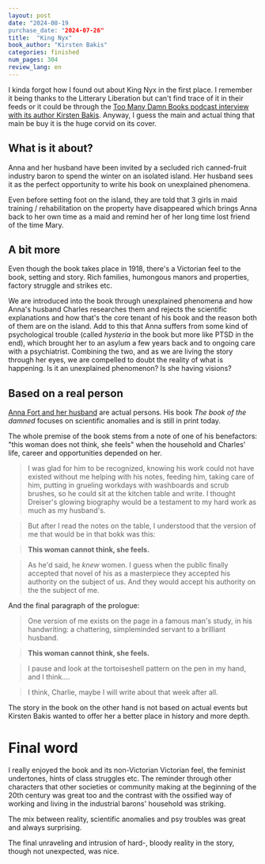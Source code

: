 ```yaml
---
layout: post
date: "2024-08-19
purchase_date: "2024-07-26"
title:  "King Nyx"
book_author: "Kirsten Bakis"
categories: finished
num_pages: 304
review_lang: en
---
```


I kinda forgot how I found out about King Nyx in the first place. I remember it being thanks to the Litterary Liberation but can't find trace of it in their feeds or it could be through the [Too Many Damn Books podcast interview with its author Kirsten Bakis](http://www.somanydamnbooks.com/episodes/episode-217). Anyway, I guess the main and actual thing that main be buy it is the huge corvid on its cover.

## What is it about?

Anna and her husband have been invited by a secluded rich canned-fruit industry baron to spend the winter on an isolated island. Her husband sees it as the perfect opportunity to write his book on unexplained phenomena.

Even before setting foot on the island, they are told that 3 girls in maid training / rehabilitation on the property have disappeared which brings Anna back to her own time as a maid and remind her of her long time lost friend of the time Mary.

## A bit more

Even though the book takes place in 1918, there's a Victorian feel to the book, setting and story. Rich families, humongous manors and properties, factory struggle and strikes etc.

We are introduced into the book through unexplained phenomena and how Anna's husband Charles researches them and rejects the scientific explanations and how that's the core tenant of his book and the reason both of them are on the island. Add to this that Anna suffers from some kind of psychological trouble (called _hysteria_ in the book but more like PTSD in the end), which brought her to an asylum a few years back and to ongoing care with a psychiatrist. Combining the two, and as we are living the story through her eyes, we are compelled to doubt the reality of what is happening. Is it an unexplained phenomenon? Is she having visions? 

## Based on a real person

[Anna Fort and her husband](https://en.wikipedia.org/wiki/Charles_Fort) are actual persons. His book _The book of the damned_ focuses on scientific anomalies and is still in print today.

The whole premise of the book stems from a note of one of his benefactors: "this woman does not think, she feels" when the household and Charles' life, career and opportunities depended on her.

> I was glad for him to be recognized, knowing his work could not have existed without me helping with his notes, feeding him, taking care of him, putting in grueling workdays with washboards and scrub brushes, so he could sit at the kitchen table and write. I thought Dreiser's glowing biography would be a testament to my hard work as much as my husband's.

> But after I read the notes on the table, I understood that the version of me that would be in that bokk was this:

> **This woman cannot think, she feels.**

> As he'd said, he *knew* women. I guess when the public finally accepted that novel of his as a masterpiece they accepted his authority on the subject of us. And they would accept his authority on the the subject of me.

And the final paragraph of the prologue:

> One version of me exists on the page in a famous man's study, in his handwriting: a chattering, simpleminded servant to a brilliant husband.

> **This woman cannot think, she feels.**

> I pause and look at the tortoiseshell pattern on the pen in my hand, and I think....

> I think, Charlie, maybe I will write about that week after all.

The story in the book on the other hand is not based on actual events but Kirsten Bakis wanted to offer her a better place in history and more depth.

# Final word

I really enjoyed the book and its non-Victorian Victorian feel, the feminist undertones, hints of class struggles etc. The reminder through other characters that other societies or community making at the beginning of the 20th century was great too and the contrast with the ossified way of working and living in the industrial barons' household was striking.

The mix between reality, scientific anomalies and psy troubles was great and always surprising.

The final unraveling and intrusion of hard-, bloody reality in the story, though not unexpected, was nice.